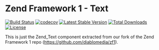 Zend Framework 1 - Text
============================
[![Build Status](https://travis-ci.org/diablomedia/zf1-text.svg?branch=master)](https://travis-ci.org/diablomedia/zf1-text)
[![codecov](https://codecov.io/gh/diablomedia/zf1-text/branch/master/graph/badge.svg)](https://codecov.io/gh/diablomedia/zf1-text)
[![Latest Stable Version](https://poser.pugx.org/diablomedia/zendframework1-text/v/stable)](https://packagist.org/packages/diablomedia/zendframework1-text)
[![Total Downloads](https://poser.pugx.org/diablomedia/zendframework1-text/downloads)](https://packagist.org/packages/diablomedia/zendframework1-text)
[![License](https://poser.pugx.org/diablomedia/zendframework1-text/license)](https://packagist.org/packages/diablomedia/zendframework1-text)

This is just the Zend_Text component extracted from our fork of the Zend Framework 1 repo (https://github.com/diablomedia/zf1).
